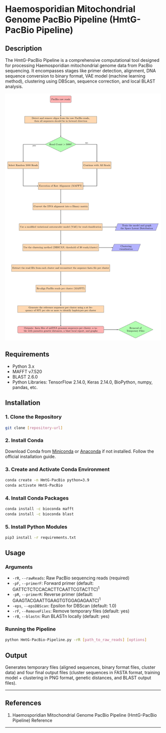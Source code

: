 
# Haemosporidian Mitochondrial Genome PacBio Pipeline (HmtG-PacBio Pipeline)

## Description
The HmtG-PacBio Pipeline is a comprehensive computational tool designed for processing Haemosporidian mitochondrial genome data from PacBio sequencing. It encompasses stages like primer detection, alignment, DNA sequence conversion to binary format, VAE model (machine learning method), clustering using DBScan, sequence correction, and local BLAST analysis.

<img src="HmtG-PacBio.jpg" alt="Flowchart Description" width="600" height="800"/>

## Requirements
- Python 3.x
- MAFFT v7.520
- BLAST 2.6.0
- Python Libraries: TensorFlow 2.14.0, Keras 2.14.0, BioPython, numpy, pandas, etc.

## Installation

### 1. Clone the Repository
```bash
git clone [repository-url]
```

### 2. Install Conda
Download Conda from [Miniconda](https://docs.conda.io/en/latest/miniconda.html) or [Anaconda](https://www.anaconda.com/products/distribution) if not installed. Follow the official installation guide.

### 3. Create and Activate Conda Environment
```bash
conda create -n HmtG-PacBio python=3.9
conda activate HmtG-PacBio
```

### 4. Install Conda Packages
```bash
conda install -c bioconda mafft
conda install -c bioconda blast
```

### 5. Install Python Modules
```bash
pip3 install -r requirements.txt
```

## Usage

### Arguments
- `-rR`, `--rawReads`: Raw PacBio sequencing reads (required)
- `-pF`, `--primerF`: Forward primer (default: GATTCTCTCCACACTTCAATTCGTACTTC)<sup>1</sup>
- `-pR`, `--primerR`: Reverse primer (default: GAAGTACGAATTGAAGTGTGGAGAGAATC)<sup>1</sup>
- `-eps`, `--epsDBScan`: Epsilon for DBScan (default: 1.0)
- `-rF`, `--RemoveFiles`: Remove temporary files (default: yes)
- `-rB`, `--blastn`: Run BLASTn locally (default: yes)

### Running the Pipeline
```bash
python HmtG-PacBio-Pipeline.py -rR [path_to_raw_reads] [options]
```

## Output
Generates temporary files (aligned sequences, binary format files, cluster data) and four final output files (cluster sequences in FASTA format, training model + clustering in PNG format, genetic distances, and BLAST output files).

---

## References
1. Haemosporidian Mitochondrial Genome PacBio Pipeline (HmtG-PacBio Pipeline) Reference

---
